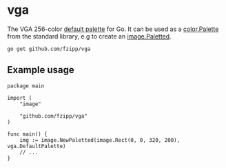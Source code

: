 # vga

The VGA 256-color [default palette](https://en.wikipedia.org/wiki/Video_Graphics_Array#Color_palette)
for Go. It can be used as a [color.Palette](https://golang.org/pkg/image/color/#Palette)
from the standard library, e.g to create an [image.Paletted](https://golang.org/pkg/image/#Paletted).

    go get github.com/fzipp/vga

## Example usage

    package main

    import (
    	"image"

    	"github.com/fzipp/vga"
    )

    func main() {
    	img := image.NewPaletted(image.Rect(0, 0, 320, 200), vga.DefaultPalette)
    	// ...
    }

